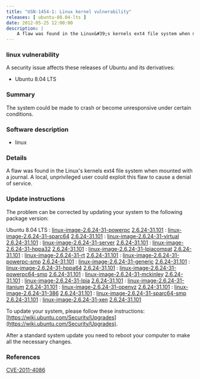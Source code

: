 ```yaml
---
title: "USN-1454-1: Linux kernel vulnerability"
releases: [ ubuntu-08.04-lts ]
date: 2012-05-25 12:00:00
description: |
    A flaw was found in the Linux&#39;s kernels ext4 file system when mounted with a journal. A local, unprivileged user could exploit this flaw to cause a denial of service. 
--- 
```

 
### linux vulnerability

A security issue affects these releases of Ubuntu and its derivatives:

* Ubuntu 8.04 LTS

### Summary

The system could be made to crash or become unresponsive under certain conditions.

### Software description

* linux 

### Details

A flaw was found in the Linux&#39;s kernels ext4 file system when mounted with a journal. A local, unprivileged user could exploit this flaw to cause a denial of service. 

### Update instructions

The problem can be corrected by updating your system to the following package version:

Ubuntu 8.04 LTS
 : [linux-image-2.6.24-31-powerpc](https://launchpad.net/ubuntu/+source/linux) <span> [2.6.24-31.101](https://launchpad.net/ubuntu/+source/linux/2.6.24-31.101) </span> 
 : [linux-image-2.6.24-31-sparc64](https://launchpad.net/ubuntu/+source/linux) <span> [2.6.24-31.101](https://launchpad.net/ubuntu/+source/linux/2.6.24-31.101) </span> 
 : [linux-image-2.6.24-31-virtual](https://launchpad.net/ubuntu/+source/linux) <span> [2.6.24-31.101](https://launchpad.net/ubuntu/+source/linux/2.6.24-31.101) </span> 
 : [linux-image-2.6.24-31-server](https://launchpad.net/ubuntu/+source/linux) <span> [2.6.24-31.101](https://launchpad.net/ubuntu/+source/linux/2.6.24-31.101) </span> 
 : [linux-image-2.6.24-31-hppa32](https://launchpad.net/ubuntu/+source/linux) <span> [2.6.24-31.101](https://launchpad.net/ubuntu/+source/linux/2.6.24-31.101) </span> 
 : [linux-image-2.6.24-31-lpiacompat](https://launchpad.net/ubuntu/+source/linux) <span> [2.6.24-31.101](https://launchpad.net/ubuntu/+source/linux/2.6.24-31.101) </span> 
 : [linux-image-2.6.24-31-rt](https://launchpad.net/ubuntu/+source/linux) <span> [2.6.24-31.101](https://launchpad.net/ubuntu/+source/linux/2.6.24-31.101) </span> 
 : [linux-image-2.6.24-31-powerpc-smp](https://launchpad.net/ubuntu/+source/linux) <span> [2.6.24-31.101](https://launchpad.net/ubuntu/+source/linux/2.6.24-31.101) </span> 
 : [linux-image-2.6.24-31-generic](https://launchpad.net/ubuntu/+source/linux) <span> [2.6.24-31.101](https://launchpad.net/ubuntu/+source/linux/2.6.24-31.101) </span> 
 : [linux-image-2.6.24-31-hppa64](https://launchpad.net/ubuntu/+source/linux) <span> [2.6.24-31.101](https://launchpad.net/ubuntu/+source/linux/2.6.24-31.101) </span> 
 : [linux-image-2.6.24-31-powerpc64-smp](https://launchpad.net/ubuntu/+source/linux) <span> [2.6.24-31.101](https://launchpad.net/ubuntu/+source/linux/2.6.24-31.101) </span> 
 : [linux-image-2.6.24-31-mckinley](https://launchpad.net/ubuntu/+source/linux) <span> [2.6.24-31.101](https://launchpad.net/ubuntu/+source/linux/2.6.24-31.101) </span> 
 : [linux-image-2.6.24-31-lpia](https://launchpad.net/ubuntu/+source/linux) <span> [2.6.24-31.101](https://launchpad.net/ubuntu/+source/linux/2.6.24-31.101) </span> 
 : [linux-image-2.6.24-31-itanium](https://launchpad.net/ubuntu/+source/linux) <span> [2.6.24-31.101](https://launchpad.net/ubuntu/+source/linux/2.6.24-31.101) </span> 
 : [linux-image-2.6.24-31-openvz](https://launchpad.net/ubuntu/+source/linux) <span> [2.6.24-31.101](https://launchpad.net/ubuntu/+source/linux/2.6.24-31.101) </span> 
 : [linux-image-2.6.24-31-386](https://launchpad.net/ubuntu/+source/linux) <span> [2.6.24-31.101](https://launchpad.net/ubuntu/+source/linux/2.6.24-31.101) </span> 
 : [linux-image-2.6.24-31-sparc64-smp](https://launchpad.net/ubuntu/+source/linux) <span> [2.6.24-31.101](https://launchpad.net/ubuntu/+source/linux/2.6.24-31.101) </span> 
 : [linux-image-2.6.24-31-xen](https://launchpad.net/ubuntu/+source/linux) <span> [2.6.24-31.101](https://launchpad.net/ubuntu/+source/linux/2.6.24-31.101) </span> 

To update your system, please follow these instructions: [https://wiki.ubuntu.com/Security/Upgrades](https://wiki.ubuntu.com/Security/Upgrades).

After a standard system update you need to reboot your computer to make all the necessary changes. 

### References

 [CVE-2011-4086](http://people.ubuntu.com/~ubuntu-security/cve/CVE-2011-4086)
 
